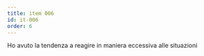 ```yaml
---
title: item 006
id: it-006
order: 6
---
```

Ho avuto la tendenza a reagire in maniera eccessiva alle situazioni